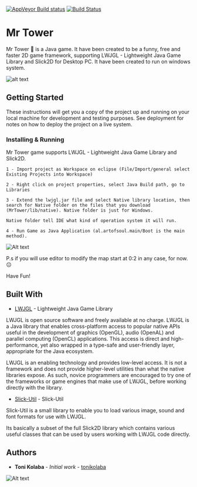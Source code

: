 [![AppVeyor Build status](https://ci.appveyor.com/api/projects/status/bj4gqn3gp3gu45sa?svg=true)](https://ci.appveyor.com/project/tonikolaba/mrtower/ "AppVeyor Build status")
[![Build Status](https://travis-ci.org/tonikolaba/MrTower.svg?branch=master)](https://travis-ci.org/tonikolaba/MrTower)

# Mr Tower 

Mr Tower :tokyo_tower: is a Java game. It have been created to be a funny, free and faster 2D game framework, supporting LWJGL - Lightweight Java Game Library and Slick2D for Desktop PC. It have been created to run on windows system.

![alt text](https://github.com/tonikolaba/MrTower/blob/master/res/menu/MrTower.gif)

## Getting Started

These instructions will get you a copy of the project up and running on your local machine for development and testing purposes. See deployment for notes on how to deploy the project on a live system.

### Installing & Running

Mr Tower game supports LWJGL - Lightweight Java Game Library and Slick2D.

```
1 - Import project as Workspace on eclipse (File/Import/general select Existing Projects into Workspace)

2 - Right click on project properties, select Java Build path, go to Libraries

3 - Extend the lwjgl.jar file and select Native library location, then search for Native folder on the files that you download (MrTower/lib/native). Native folder is just for Windows.

Native folder tell IDE what kind of operation system it will run.

4 - Run Game as Java Application (al.artofsoul.main/Boot is the main method).

```
![Alt text](https://github.com/tonikolaba/MrTower/blob/master/res/menu/native-explain.gif)

P.s if you will use editor to modify the map start at 0:2 in any case, for now. :neutral_face:

Have Fun!
 
## Built With

* [LWJGL](https://www.lwjgl.org/) - Lightweight Java Game Library

LWJGL is open source software and freely available at no charge. LWJGL is a Java library that enables cross-platform access to popular native APIs useful in the development of graphics (OpenGL), audio (OpenAL) and parallel computing (OpenCL) applications. This access is direct and high-performance, yet also wrapped in a type-safe and user-friendly layer, appropriate for the Java ecosystem.

LWJGL is an enabling technology and provides low-level access. It is not a framework and does not provide higher-level utilities than what the native libraries expose. As such, novice programmers are encouraged to try one of the frameworks or game engines that make use of LWJGL, before working directly with the library.



* [Slick-Util](http://slick.ninjacave.com/slick-util/) - Slick-Util 

Slick-Util is a small library to enable you to load various image, sound and font formats for use with LWJGL.

Its basically a subset of the full Slick2D library which contains various useful classes that can be used by users working with LWJGL code directly.


## Authors

* **Toni Kolaba** - *Initial work* - [tonikolaba](https://github.com/tonikolaba)

![Alt text](https://github.com/tonikolaba/aos-ArtistWebpage/blob/master/img/ArtOfSoul.png?raw=true"ArtofSoul")

